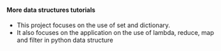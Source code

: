 <h4>More data structures tutorials</h4>

* This project focuses on the use of set and dictionary.
* It also focuses on the application on the use of lambda, reduce, map and filter in python data structure